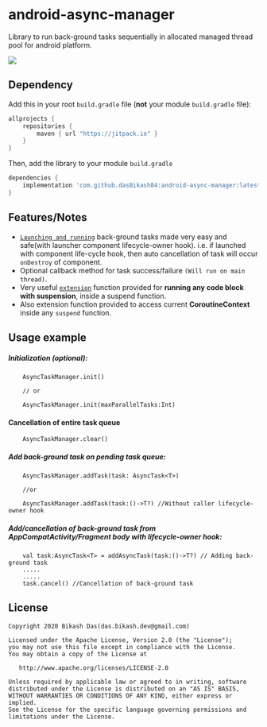 # android-async-manager

Library to run back-ground tasks sequentially in allocated managed thread pool for android platform.

[![](https://jitpack.io/v/dasBikash84/android-async-manager.svg)](https://jitpack.io/#dasBikash84/android-async-manager)

## Dependency

Add this in your root `build.gradle` file (**not** your module `build.gradle` file):

```gradle
allprojects {
	repositories {
        maven { url "https://jitpack.io" }
    }
}
```

Then, add the library to your module `build.gradle`
```gradle
dependencies {
    implementation 'com.github.dasBikash84:android-async-manager:latest.release.here'
}
```

## Features/Notes
- [`Launching and running`](https://github.com/dasBikash84/android-async-manager/blob/master/async_manager/src/main/java/com/dasbikash/async_manager/AsyncTaskManager.kt) back-ground tasks made very easy and safe(with launcher component lifecycle-owner hook). i.e. if launched with component life-cycle hook, then auto cancellation of task will occur `onDestroy` of component.
- Optional callback method for task success/failure `(Will run on main thread)`.
- Very useful [`extension`](https://github.com/dasBikash84/android-async-manager/blob/master/async_manager/src/main/java/com/dasbikash/async_manager/Extensions.kt) function provided for **running any code block with suspension**, inside a suspend function.
- Also extension function provided to access current **CoroutineContext** inside any `suspend` function.

## Usage example

##### Initialization (optional):
```
    AsyncTaskManager.init()
    
    // or
    
    AsyncTaskManager.init(maxParallelTasks:Int)
```
#### Cancellation of entire task queue
```
    AsyncTaskManager.clear()
```
##### Add back-ground task on pending task queue:
```
    AsyncTaskManager.addTask(task: AsyncTask<T>)
    
    //or
    
    AsyncTaskManager.addTask(task:()->T?) //Without caller lifecycle-owner hook
```
##### Add/cancellation of back-ground task from AppCompatActivity/Fragment body with lifecycle-owner hook:
```
    val task:AsyncTask<T> = addAsyncTask(task:()->T?) // Adding back-ground task
    .....
    .....
    task.cancel() //Cancellation of back-ground task
```
License
--------

    Copyright 2020 Bikash Das(das.bikash.dev@gmail.com)

    Licensed under the Apache License, Version 2.0 (the "License");
    you may not use this file except in compliance with the License.
    You may obtain a copy of the License at

       http://www.apache.org/licenses/LICENSE-2.0

    Unless required by applicable law or agreed to in writing, software
    distributed under the License is distributed on an "AS IS" BASIS,
    WITHOUT WARRANTIES OR CONDITIONS OF ANY KIND, either express or implied.
    See the License for the specific language governing permissions and
    limitations under the License.
